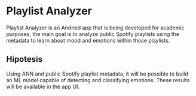 # Playlist Analyzer

Playlist Analyzer is an Android app that is being developed for academic purposes, the main goal is to analyze public Spotify playlists using the metadata to learn about mood and emotions within those playlists.

## Hipotesis

Using ANN and public Spotify playlist metadata, it will be possible to build an ML model capable of detecting and classifying emotions. These results will be available in the app UI.
